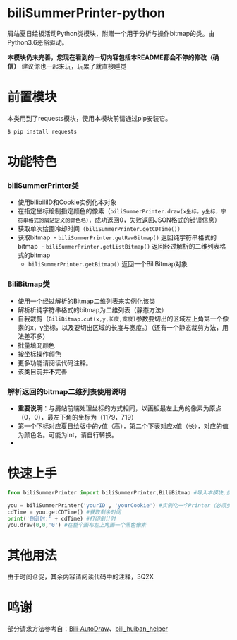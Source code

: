 # biliSummerPrinter-python
屑站夏日绘板活动Python类模块，附赠一个用于分析与操作bitmap的类。由Python3.6恶俗驱动。

**本模块仍未完善，您现在看到的一切内容包括本README都会不停的修改（确信）** 建议你也一起来玩，玩累了就直接睡觉

# 前置模块
本类用到了requests模块，使用本模块前请通过pip安装它。

``` shell
$ pip install requests
```
# 功能特色
### biliSummerPrinter类
- 使用bilibiliID和Cookie实例化本对象
- 在指定坐标绘制指定颜色的像素（`biliSummerPrinter.draw(x坐标，y坐标，字符串格式的屑站定义的颜色名）`，成功返回0，失败返回JSON格式的错误信息）
- 获取单次绘画冷却时间（`biliSummerPrinter.getCDTime()`）
- 获取bitmap
  - `biliSummerPrinter.getRawBitmap()` 返回纯字符串格式的bitmap
  - `biliSummerPrinter.getListBitmap()` 返回经过解析的二维列表格式的bitmap
  - `biliSummerPrinter.getBitmap()` 返回一个BiliBitmap对象

### BiliBitmap类
- 使用一个经过解析的Bitmap二维列表来实例化该类
- 解析析纯字符串格式的bitmap为二维列表（静态方法）
- 自我裁剪（`BiliBitmap.cut(x,y,长度,宽度)`参数要切出的区域左上角第一个像素的x，y坐标，以及要切出区域的长度与宽度。）（还有一个静态裁剪方法，用法差不多）
- 批量填充颜色
- 按坐标操作颜色
- 更多功能请阅读代码注释。
- 该类目前并**不**完善

### 解析返回的bitmap二维列表使用说明
- **重要说明**：与屑站前端处理坐标的方式相同，以画板最左上角的像素为原点（0，0），最左下角的坐标为（1179，719）
- 第一个下标对应夏日绘版中的y值（高），第二个下表对应x值（长），对应的值为颜色名。可能为int，请自行转换。
- 


# 快速上手

``` python
from biliSummerPrinter import biliSummerPrinter,BiliBitmap #导入本模块,使用此格式导入可享受VSCode之自动完成特性。

you = biliSummerPrinter('yourID', 'yourCookie') #实例化一个Printer（必须步骤）
cdTime = you.getCDTime() #获取剩余时间
print('倒计时:' + cdTime) #打印倒计时
you.draw(0,0,'0') #在整个画布左上角画一个黑色像素
```

# 其他用法
由于时间仓促，其余内容请阅读代码中的注释，3Q2X

# 鸣谢
部分请求方法参考自：[Bili-AutoDraw](https://github.com/BBleae/Bili-AutoDraw)、[bili_huiban_helper](https://github.com/shugen002/bili_huiban_helper)
